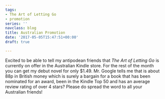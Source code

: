 ```yaml
---
tags:
- The Art of Letting Go
- promotion
series: ''
navclass: blog
title: Australian Promotion
date: '2017-05-05T15:47:51+00:00'
draft: true

---
```

Excited to be able to tell my antipodean friends that *The Art of Letting Go* is currently on offer in the Australian Kindle store. For the rest of the month you can get my debut novel for only $1.49. Mr. Google tells me that is about 88p in British money which is surely a bargain for a book that has been nominated for an award, been in the Kindle Top 50 and has an average review rating of over 4 stars? Please do spread the word to all your Australian friends!